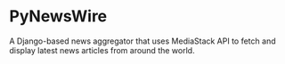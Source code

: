 # PyNewsWire
A Django-based news aggregator that uses MediaStack API to fetch and display latest news articles from around the world.
